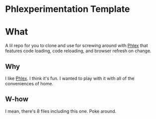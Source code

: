 # Phlexperimentation Template
# What
A lil repo for you to clone and use for screwing around with [Phlex](https://www.phlex.fun) that features code loading, code reloading, and browser refresh on change.

## Why
I like [Phlex](https://www.phlex.fun). I think it's fun. I wanted to play with it with all of the conveniences of home.

## W-how
I mean, there's 8 files including this one. Poke around.